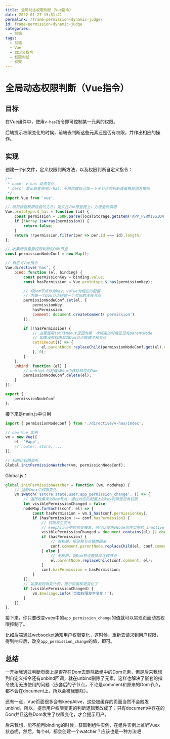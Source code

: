 ```yaml
---
title: 全局动态权限判断（Vue指令）
date: 2022-01-27 15:51:21
permalink: /frame-permission-dynamic-judge/
id: frame-permission-dynamic-judge
categories:
  - 前端
tags:
  - 前端
  - Vue
  - 自定义指令
  - 权限判断
  - 框架
---
```


# 全局动态权限判断（Vue指令）

## 目标

在Vue组件中，使用`v-has`指令即可控制某一元素的权限。

后端提示权限变化的时候，前端去判断这些元素还是否有权限，并作出相应的操作。

## 实现

创建一个js文件，定义权限判断方法，以及权限判断自定义指令：

```js
/**
 * name: v-has 动态变化
 * desc: 禁止嵌套使用v-has，不然你就自己加一下子节点的判断或者换其他方案吧
 */
import Vue from 'vue';

// 项目检查权限检查的方法，定义在Vue原型链上，方便全局调用
Vue.prototype.$_has = function (id) {
	const permission = JSON.parse(localStorage.getItem('APP_PERMISSION'));
	if (!Array.isArray(permission)) {
		return false;
	}
	return !!permission.filter(per => per.id === id).length;
};

// 收集所有需要权限判断的DOM节点
const permissionNodeConf = new Map();

// 自定义Vue指令
Vue.directive('has', {
	bind: function (el, binding) {
		const permissionKey = binding.value;
		const hasPermission = Vue.prototype.$_has(permissionKey);

		// 将Dom节点作为key，value为相应的配置
        // 为每一个Dom节点创建一个对应的注释节点
        permissionNodeConf.set(el, {
			permissionKey,
			hasPermission,
			comment: document.createComment('permission')
		});

		if (!hasPermission) {
            // 这里使用setTimeout是因为第一次绑定的时候还没有parentNode
            // 如果没有权限就将Dom节点换成注释节点
			setTimeout(() => {
				el.parentNode.replaceChild(permissionNodeConf.get(el).comment, el);
			}, 0);
		}
	},
	unbind: function (el) {
        // unbind 的时候从Map中移除相应的Dom
		permissionNodeConf.delete(el);
	}
});

export {
	permissionNodeConf
};
```

接下来是main.js中引用

```js
import { permissionNodeConf } from './directive/v-has/index';

// new Vue 实例
vm = new Vue({
    el: '#app',
    // router, store, ...
});

// 初始化权限监听
Global.initPermissionWatcher(vm, permissionNodeConf);
```

Global.js：

```js
global.initPermissionWatcher = function (vm, nodeMap) {
    // 监听Vuex中权限变化
	vm.$watch('$store.state.user.app_permission_change', () => {
        // 遍历收集来的Dom节点，通过对应的配置上的key判断是否有权限
		let visiblePermissionChanged = false;
		nodeMap.forEach((conf, el) => {
			const hasPermission = vm.$_has(conf.permissionKey);
			if (hasPermission !== conf.hasPermission) {
				// 权限发生变化
				// keepAlive中的也会触发，也可以使用vNode组件实例的_inactive判断判断是否在当前页面
				visiblePermissionChanged = document.contains(el) || document.contains(conf.comment);
				if (hasPermission) {
                    // 有权限，把注释节点替换回来
					conf.comment.parentNode.replaceChild(el, conf.comment);
				} else {
                    // 无权限，将Dom节点替换成注释节点
					el.parentNode.replaceChild(conf.comment, el);
				}
				conf.hasPermission = hasPermission;
			}
		});
        // 如果发现有变化的，提示页面权限变化了
		if (visiblePermissionChanged) {
			vm.$message.info('页面权限发生变化！');
		}
	});
};
```

接下来，你只要改变vuex中的`app_permission_change`的值就可以实现页面动态权限控制了。

比如后端通过websocket通知用户权限变化，这时候，重新去请求到用户权限，得到响应后，改变`app_permission_change`的值，即可。

## 总结

一开始我通过判断页面上是否存在Dom去删除数组中的Dom元素，但是后来我想到自定义指令还有unbind回调，就在unbind删除了元素，这样也解决了嵌套的指令使用无法使用的问题（嵌套后的子节点，不论是comment和原来的Dom节点，都不会在document上，所以会被我删除）。

还有一点，Vue页面很多会有keepAlive，这些被缓存的页面当然不会触发unbind，所以，提示用户权限变更的判断逻辑我改成了：只有document中存在的Dom并且这些Dom发生了权限变化，才会提示用户。



后来我想，能不能再binding的时候，获取到组件实例，在组件实例上监听Vuex 状态呢，然后，每个el，都会创建一个watcher？应该也是一种方法吧
